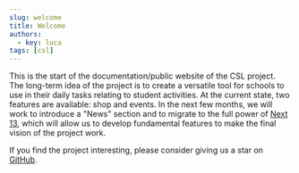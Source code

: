 ```yaml
---
slug: welcome
title: Welcome
authors:
  - key: luca
tags: [csl]
---
```


This is the start of the documentation/public website of the CSL project. The long-term idea of the project is to create a versatile tool for schools to use in their daily tasks relating to student activities. <!--truncate--> At the current state, two features are available: shop and events. In the next few months, we will work to introduce a "News" section and to migrate to the full power of [Next 13](https://nextjs.org/13), which will allow us to develop fundamental features to make the final vision of the project work.

If you find the project interesting, please consider giving us a star on [GitHub](https://github.com/LuckeeDev/csl).
